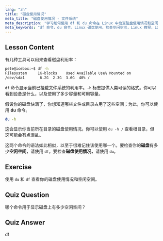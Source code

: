 ```yaml
---
lang: "zh"
title: "磁盘使用情况"
meta_title: "磁盘使用情况 - 文件系统"
meta_description: "学习如何使用 df 和 du 命令在 Linux 中检查磁盘使用情况和空闲空间。了解它们的区别以及何时使用。Linux 磁盘管理教程。"
meta_keywords: "df 命令，du 命令，Linux 磁盘使用，检查空闲空间，Linux 教程，Linux 初学者，磁盘管理，Linux 指南"
---
```


## Lesson Content

有几种工具可以用来查看磁盘利用率：

```bash
pete@icebox:~$ df -h
Filesystem     1K-blocks    Used Available Use% Mounted on
/dev/sda1       6.2G  2.3G  3.6G  40% /
```

`df` 命令显示当前已挂载文件系统的利用率。`-h` 标志提供人类可读的格式。你可以看到设备是什么，以及使用了多少容量和可用容量。

假设你的磁盘快满了，你想知道哪些文件或目录占用了这些空间；为此，你可以使用 **du** 命令。

```bash
du -h
```

这会显示你当前所在目录的磁盘使用情况。你可以使用 `du -h /` 查看根目录，但这可能会有点混乱。

这两个命令的语法如此相似，以至于很难记住该使用哪一个。要检查你的**磁盘**有多少**空闲空间**，请使用 `df`。要检查**磁盘使用情况**，请使用 `du`。

## Exercise

使用 `du` 和 `df` 查看你的磁盘使用情况和空闲空间。

## Quiz Question

哪个命令用于显示磁盘上有多少空闲空间？

## Quiz Answer

df
